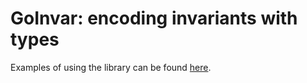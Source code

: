 # GoInvar: encoding invariants with types

Examples of using the library can be found [here](https://github.com/m-ocean-it/GoInvarCollection).